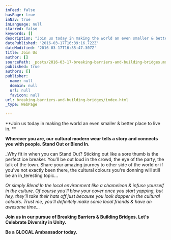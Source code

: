 ```yaml
---
inFeed: false
hasPage: true
inNav: true
inLanguage: null
starred: false
keywords: []
description: "Join us today in making the world an even smaller & better place to live in. \_"
datePublished: '2016-03-17T16:39:16.722Z'
dateModified: '2016-03-17T16:35:47.307Z'
title: Join Us
author: []
sourcePath: _posts/2016-03-17-breaking-barriers-and-building-bridges.md
published: true
authors: []
publisher:
  name: null
  domain: null
  url: null
  favicon: null
url: breaking-barriers-and-building-bridges/index.html
_type: WebPage

---
```

**Join us today in making the world an even smaller & better place to live in.  **

**Wherever you are, our cultural modern wear tells a story and connects you with people. Stand Out or Blend In.**

_Why fit in when you can Stand Out? Sticking out like a sore thumb is the perfect ice breaker. You'll be out loud in the crowd, the eye of the party, the talk of the town. Share your amazing journey to other side of the world or if you've not exactly been there, the cultural colours you're donning will still be an in_teresting topic...

_Or simply Blend In the local environment like a chameleon & infuse yourself in the culture. Of course you'll blow your cover once you start yapping, but hey, they'll take their hats off just because you look dapper in the cultural colours. Trust me, you'll definitely make some local friends & have an awesome time..._

**Join us in our pursue of Breaking Barriers & Building Bridges. Let's Celebrate Diversity in Unity.**

**Be a GLOCAL Ambassador today.**